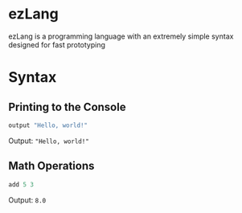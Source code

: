 # ezLang
ezLang is a programming language with an extremely simple syntax designed for fast prototyping

# Syntax

## Printing to the Console
  ```python
  output "Hello, world!"
  ```
Output: `"Hello, world!"`

## Math Operations
  ```python
  add 5 3
  ```
Output: `8.0`
